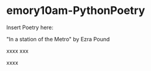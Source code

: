 # emory10am-PythonPoetry


Insert Poetry here:

"In a station of the Metro" by Ezra Pound

xxxx
xxx


xxxx
